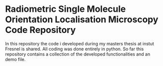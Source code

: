 # Radiometric Single Molecule Orientation Localisation Microscopy Code Repository

In this repository the code i developed during my masters thesis at instut Fresnel is shared.
All coding was done entirely in python.
So far this repository contains a collection of the developed functionalities and an demo file.

